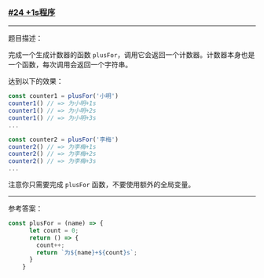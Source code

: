 ### [#24 +1s程序](http://scriptoj.mangojuice.top/problems/24)

----
题目描述：

完成一个生成计数器的函数 `plusFor`，调用它会返回一个计数器。计数器本身也是一个函数，每次调用会返回一个字符串。

达到以下的效果：

```js
const counter1 = plusFor('小明')
counter1() // => 为小明+1s
counter1() // => 为小明+2s
counter1() // => 为小明+3s
...

const counter2 = plusFor('李梅')
counter2() // => 为李梅+1s
counter2() // => 为李梅+2s
counter2() // => 为李梅+3s
...
```

注意你只需要完成 `plusFor` 函数，不要使用额外的全局变量。

----
参考答案：

```js
const plusFor = (name) => {
      let count = 0;
      return () => {
        count++;
        return `为${name}+${count}s`;
      }
    }
```